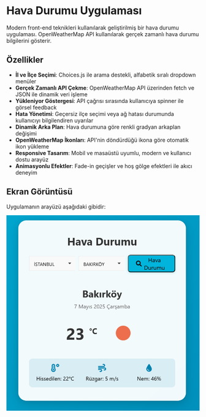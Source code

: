 # Hava Durumu Uygulaması

Modern front-end teknikleri kullanılarak geliştirilmiş bir hava durumu uygulaması. OpenWeatherMap API kullanılarak gerçek zamanlı hava durumu bilgilerini gösterir.

## Özellikler

- **İl ve İlçe Seçimi**: Choices.js ile arama destekli, alfabetik sıralı dropdown menüler
- **Gerçek Zamanlı API Çekme**: OpenWeatherMap API üzerinden fetch ve JSON ile dinamik veri işleme
- **Yükleniyor Göstergesi**: API çağrısı sırasında kullanıcıya spinner ile görsel feedback
- **Hata Yönetimi**: Geçersiz ilçe seçimi veya ağ hatası durumunda kullanıcıyı bilgilendiren uyarılar
- **Dinamik Arka Plan**: Hava durumuna göre renkli gradyan arkaplan değişimi
- **OpenWeatherMap İkonları**: API'nin döndürdüğü ikona göre otomatik ikon yükleme
- **Responsive Tasarım**: Mobil ve masaüstü uyumlu, modern ve kullanıcı dostu arayüz
- **Animasyonlu Efektler**: Fade-in geçişler ve hoş gölge efektleri ile akıcı deneyim

## Ekran Görüntüsü

Uygulamanın arayüzü aşağıdaki gibidir:

![Uygulama Görseli](image.png)